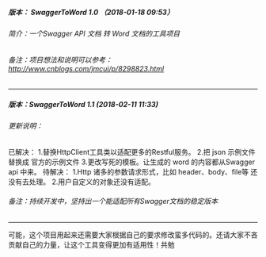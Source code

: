 ##### 版本： SwaggerToWord 1.0 （2018-01-18 09:53）
###### 简介：一个Swagger API 文档 转 Word 文档的工具项目
###### 备注：项目想法和说明可以参考：http://www.cnblogs.com/jmcui/p/8298823.html
*****
##### 版本：SwaggerToWord 1.1 (2018-02-11 11:33)
###### 更新说明：
已解决：
1.替换HttpClient工具类以适配更多的Restful服务。
2.把 json 示例文件替换成 官方的示例文件
3.更改写死的模板。让生成的 word 的内容都从Swagger api 中来。
待解决：
1.Http 诸多的参数请求形式，比如 header、body、file等 还没有去处理。
2.用户自定义的对象还没有适配。
###### 备注：持续开发中，坚持出一个能适配所有Swagger文档的稳定版本
*****
可能，这个项目用起来还需要大家根据自己的要求修改蛮多代码的。还请大家不吝贡献自己的力量，让这个工具变得更加有适用性！共勉
